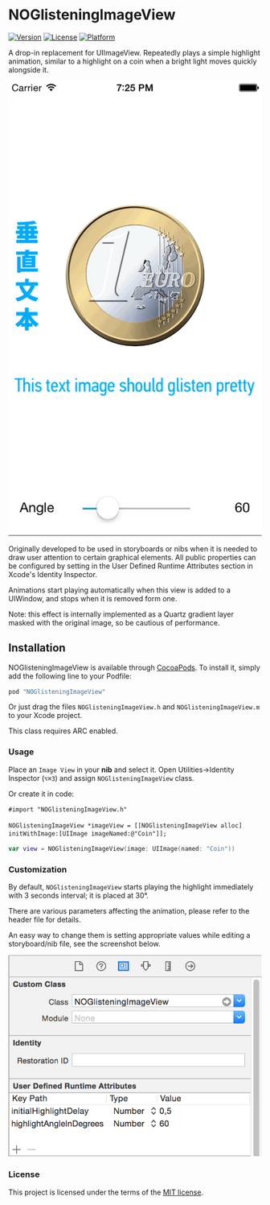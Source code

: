 # NOGlisteningImageView

[![Version](https://img.shields.io/cocoapods/v/NOGlisteningImageView.svg?style=flat)](http://cocoapods.org/pods/NOGlisteningImageView)
[![License](https://img.shields.io/cocoapods/l/NOGlisteningImageView.svg?style=flat)](http://cocoapods.org/pods/NOGlisteningImageView)
[![Platform](https://img.shields.io/cocoapods/p/NOGlisteningImageView.svg?style=flat)](http://cocoapods.org/pods/NOGlisteningImageView)

A drop-in replacement for UIImageView. Repeatedly plays a simple highlight animation, similar to a highlight on a coin when a bright light moves quickly alongside it.

![Demo](NOGlisteningImageView.gif)

Originally developed to be used in storyboards or nibs when it is needed to draw user attention to certain graphical elements. All public properties can be configured by setting in the User Defined Runtime Attributes section in Xcode's Identity Inspector.

Animations start playing automatically when this view is added to a UIWindow, and stops when it is removed form one.

Note: this effect is internally implemented as a Quartz gradient layer masked with the original image, so be cautious of performance.

## Installation

NOGlisteningImageView is available through [CocoaPods](http://cocoapods.org). To install
it, simply add the following line to your Podfile:

```ruby
pod "NOGlisteningImageView"
```

Or just drag the files ```NOGlisteningImageView.h``` and ```NOGlisteningImageView.m``` to your Xcode project. 

This class requires ARC enabled.

### Usage

Place an `Image View` in your **nib** and select it. Open Utilities→Identity Inspector (`⌥⌘3`) and assign `NOGlisteningImageView` class.

Or create it in code:

```obj-c
#import "NOGlisteningImageView.h"

NOGlisteningImageView *imageView = [[NOGlisteningImageView alloc] initWithImage:[UIImage imageNamed:@"Coin"]];
```

```swift
var view = NOGlisteningImageView(image: UIImage(named: "Coin"))
```

### Customization

By default, `NOGlisteningImageView` starts playing the highlight immediately with 3 seconds interval; it is placed at 30°. 

There are various parameters affecting the animation, please refer to the header file for details.

An easy way to change them is setting appropriate values while editing a storyboard/nib file, see the screenshot below.

![Setting NOGlisteningImageView parameters in Xcode](NOGlisteningImageViewXcode.png)

### License

This project is licensed under the terms of the [MIT license](http://memega.mit-license.org/).
